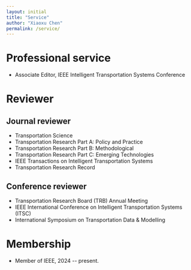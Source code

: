 ```yaml
---
layout: initial
title: "Service"
author: "Xiaoxu Chen"
permalink: /service/
---
```

# Professional service
- Associate Editor, IEEE Intelligent Transportation Systems Conference

# Reviewer
## Journal reviewer
- Transportation Science
- Transportation Research Part A: Policy and Practice
- Transportation Research Part B: Methodological
- Transportation Research Part C: Emerging Technologies
- IEEE Transactions on Intelligent Transportation Systems
- Transportation Research Record

## Conference reviewer
- Transportation Research Board (TRB) Annual Meeting
- IEEE International Conference on Intelligent Transportation Systems (ITSC)
- International Symposium on Transportation Data & Modelling

# Membership
- Member of IEEE, 2024 -- present.

